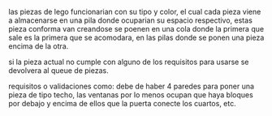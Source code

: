 las piezas de lego funcionarian con su tipo y color, el cual cada pieza viene a almacenarse
en una pila donde ocuparian su espacio respectivo, estas pieza conforma van creandose
se poenen en una cola donde la primera que sale es la primera que se acomodara,
en las pilas donde se ponen una pieza encima de la otra.

si la pieza actual no cumple con alguno de los requisitos para usarse se devolvera al queue
de piezas.

requisitos o validaciones como: debe de haber 4 paredes para poner una pieza de tipo techo,
las ventanas por lo menos ocupan que haya bloques por debajo y encima de ellos
que la puerta conecte los cuartos, etc.